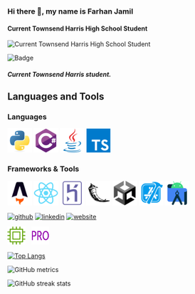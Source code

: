 ### Hi there 👋, my name is Farhan Jamil
#### Current Townsend Harris High School Student
![Current Townsend Harris High School Student](https://media.licdn.com/dms/image/D4E16AQEXkBPnqwQBfA/profile-displaybackgroundimage-shrink_350_1400/0/1685126445243?e=1722470400&v=beta&t=fmXUwX1tZpFRioVSlrHm0uRbjV7RLX561snjor5GckQ)

![Badge](https://img.shields.io/badge/Farhan_Jamil-16_years_old-pink)

##### Current Townsend Harris student.

## Languages and Tools

### Languages

<img src="https://github.com/devicons/devicon/blob/master/icons/python/python-original.svg" title="Python"  alt="Python" width="55" height="55"/>
<img src="https://github.com/devicons/devicon/blob/master/icons/csharp/csharp-original.svg" title="C#" alt="C#" width="55" height="55"/>
<img src="https://github.com/devicons/devicon/blob/master/icons/java/java-original.svg" title="Java" alt="Java" width="55" height="55"/>
<img src="https://github.com/devicons/devicon/blob/master/icons/typescript/typescript-original.svg" title="Typescript" alt="Typescript" width="55" height="55"/>

### Frameworks & Tools
<img src="https://github.com/devicons/devicon/blob/master/icons/astro/astro-original.svg" title="Astro" alt="Astro" width="55" height="55"/>
<img src="https://github.com/devicons/devicon/blob/master/icons/react/react-original.svg" title="React" alt="React" width="55" height="55"/>
<img src="https://github.com/devicons/devicon/blob/master/icons/heroku/heroku-original.svg" title="Heroku" alt="Heroku" width="55" height="55"/>
<img src="https://github.com/devicons/devicon/blob/master/icons/flask/flask-original.svg" title="Flask" alt="Flask" width="55" height="55"/>
<img src="https://github.com/devicons/devicon/blob/master/icons/unity/unity-original.svg" title="Unity" alt="Unity" width="55" height="55"/>
<img src="https://github.com/devicons/devicon/blob/master/icons/xcode/xcode-plain.svg" title="xcode" alt="xcode" width="55" height="55"/>
<img src="https://github.com/devicons/devicon/blob/master/icons/androidstudio/androidstudio-original.svg" title="Android Studio" alt="Android Studio" width="55" height="55"/>


[<img src='https://cdn.jsdelivr.net/npm/simple-icons@3.0.1/icons/github.svg' alt='github' height='40'>](https://github.com/FarhanJ2)  [<img src='https://cdn.jsdelivr.net/npm/simple-icons@3.0.1/icons/linkedin.svg' alt='linkedin' height='40'>](https://www.linkedin.com/in/farhan-jamil-373370230/)  [<img src='https://cdn.jsdelivr.net/npm/simple-icons@3.0.1/icons/icloud.svg' alt='website' height='40'>](https://farhaninator.me/)  

<a href='https://docs.github.com/en/developers'><img src='https://raw.githubusercontent.com/acervenky/animated-github-badges/master/assets/devbadge.gif' width='40' height='40'></a> <a href='https://github.com/pricing'><img src='https://raw.githubusercontent.com/acervenky/animated-github-badges/master/assets/pro.gif' width='40' height='40'></a> 

[![Top Langs](https://github-readme-stats.vercel.app/api/top-langs/?username=FarhanJ2)](https://github.com/anuraghazra/github-readme-stats)

![GitHub metrics](https://metrics.lecoq.io/FarhanJ2)  

![GitHub streak stats](https://streak-stats.demolab.com/?user=FarhanJ2)  

